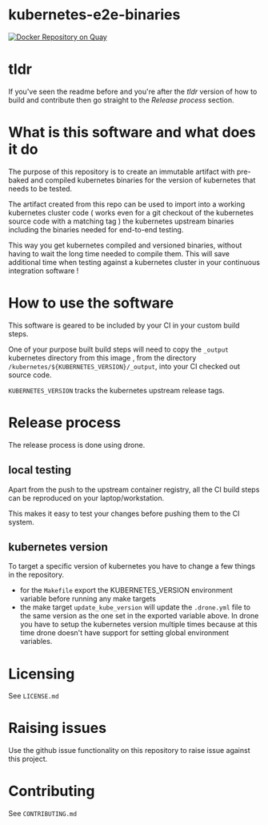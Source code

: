 # kubernetes-e2e-binaries

[![Docker Repository on Quay](https://quay.io/repository/ukhomeofficedigital/kubernetes-e2e-binaries/status "Docker Repository on Quay")](https://quay.io/repository/ukhomeofficedigital/kubernetes-e2e-binaries)

# tldr
If you've seen the readme before and you're after the _tldr_ version of how to build and contribute then go straight to the *Release process* section.

# What is this software and what does it do
The purpose of this repository is to create an immutable artifact with pre-baked and compiled kubernetes binaries for the version of kubernetes that needs to be tested.

The artifact created from this repo can be used to import into a working kubernetes cluster code ( works even for a git checkout of the kubernetes source code with a matching tag ) the kubernetes upstream binaries including the binaries needed for end-to-end testing.

This way you get kubernetes compiled and versioned binaries, without having to wait the long time needed to compile them.
This will save additional time when testing against a kubernetes cluster in your continuous integration software !

# How to use the software
This software is geared to be included by your CI in your custom build steps.

One of your purpose built build steps will need to copy the `_output` kubernetes directory from this image , from the directory `/kubernetes/${KUBERNETES_VERSION}/_output`, into your CI checked out source code.

`KUBERNETES_VERSION` tracks the kubernetes upstream release tags.


# Release process
The release process is done using drone.

## local testing
Apart from the push to the upstream container registry, all the CI build steps can be reproduced on your laptop/workstation.

This makes it easy to test your changes before pushing them to the CI system.

## kubernetes version
To target a specific version of kubernetes you have to change a few things in the repository.
- for the `Makefile` export the KUBERNETES_VERSION environment variable before running any make targets
- the make target `update_kube_version` will update the `.drone.yml` file to the same version as the one set in the exported variable above. In drone you have to setup the kubernetes version multiple times because at this time drone doesn't have support for setting global environment variables.


# Licensing
See `LICENSE.md`

# Raising issues
Use the github issue functionality on this repository to raise issue against this project.

# Contributing
See `CONTRIBUTING.md`
